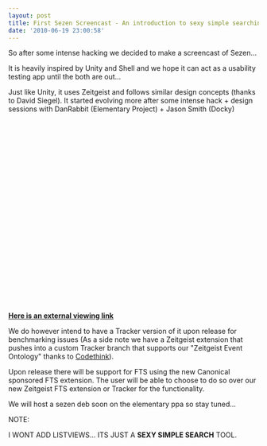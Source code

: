 ```yaml
---
layout: post
title: First Sezen Screencast - An introduction to sexy simple searching
date: '2010-06-19 23:00:58'
---
```


So after some intense hacking we decided to make a screencast of Sezen...

It is heavily inspired by Unity and Shell and we hope it can act as a usability testing app until the both are out...

Just like Unity, it uses Zeitgeist and follows similar design concepts (thanks to David Siegel). It started evolving more after some intense hack + design sessions with DanRabbit (Elementary Project) + Jason Smith (Docky)

<object classid="clsid:d27cdb6e-ae6d-11cf-96b8-444553540000" width="480" height="385" codebase="http://download.macromedia.com/pub/shockwave/cabs/flash/swflash.cab#version=6,0,40,0"><param name="allowFullScreen" value="true" /><param name="allowscriptaccess" value="always" /><param name="src" value="http://www.youtube.com/v/DMQBc_-e4ic&amp;hl=en_US&amp;fs=1&amp;" /><param name="allowfullscreen" value="true" /><embed type="application/x-shockwave-flash" width="480" height="385" src="http://www.youtube.com/v/DMQBc_-e4ic&amp;hl=en_US&amp;fs=1&amp;" allowscriptaccess="always" allowfullscreen="true"></embed></object>
<strong><a href="http://www.youtube.com/watch?v=DMQBc_-e4ic">Here is an external viewing link</a></strong>

We do however intend to have a Tracker version of it upon release for benchmarking issues (As a side note we have a Zeitgeist extension that pushes into a custom Tracker branch that supports our "Zeitgeist Event Ontology" thanks to <a href="http://codethink.co.uk">Codethink</a>).

Upon release there will be support for FTS using the new Canonical sponsored FTS extension. The user will be able to choose to do so over our new Zeitgeist FTS extension or Tracker for the functionality.

We will host a sezen deb soon on the elementary ppa so stay tuned...

NOTE:

I WONT ADD LISTVIEWS... ITS JUST A <strong>SEXY </strong><strong>SIMPLE </strong><strong>SEARCH</strong> TOOL.